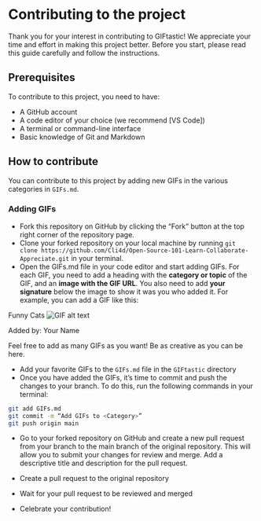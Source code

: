 
# Contributing to the project

Thank you for your interest in contributing to GIFtastic! We appreciate your time and effort in making this project better. Before you start, please read this guide carefully and follow the instructions.

## Prerequisites

To contribute to this project, you need to have:

- A GitHub account
- A code editor of your choice (we recommend [VS Code])
- A terminal or command-line interface
- Basic knowledge of Git and Markdown

## How to contribute

You can contribute to this project by adding new GIFs in the various categories in `GIFs.md`.

### Adding GIFs

- Fork this repository on GitHub by clicking the “Fork” button at the top right corner of the repository page.
- Clone your forked repository on your local machine by running `git clone https://github.com/Cli4d/Open-Source-101-Learn-Collaborate-Appreciate.git` in your terminal.
- Open the GIFs.md file in your code editor and start adding GIFs. For each GIF, you need to add a heading with the **category or topic** of the GIF, and an **image with the GIF URL**. You also need to add **your signature** below the image to show it was you who added it. For example, you can add a GIF like this:

Funny Cats
![GIF alt text](url)

Added by: Your Name

Feel free to add as many GIFs as you want! Be as creative as you can be here.

- Add your favorite GIFs to the `GIFs.md` file in the `GIFtastic` directory
- Once you have added the GIFs, it’s time to commit and push the changes to your branch. To do this, run the following commands in your terminal:

```bash
git add GIFs.md 
git commit -m “Add GIFs to <Category>” 
git push origin main
```

- Go to your forked repository on GitHub and create a new pull request from your branch to the main branch of the original repository. This will allow you to submit your changes for review and merge.
Add a descriptive title and description for the pull request.

- Create a pull request to the original repository
- Wait for your pull request to be reviewed and merged
- Celebrate your contribution!
